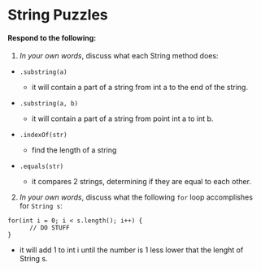 # String Puzzles
#### Respond to the following:

1. *In your own words*, discuss what each String method does:
  * `.substring(a)`
    * it will contain a part of a string from int a to the end of the string.

  * `.substring(a, b)`
    * it will contain a part of a string from point int a to int b.

  * `.indexOf(str)`
    * find the length of a string 

  * `.equals(str)`
    * it compares 2 strings, determining if they are equal to each other.


2. *In your own words*, discuss what the following `for` loop accomplishes for `String s`:
```
for(int i = 0; i < s.length(); i++) {
      // DO STUFF
}
```
  * it will add 1 to int i until the number is 1 less lower that the lenght of String s.
